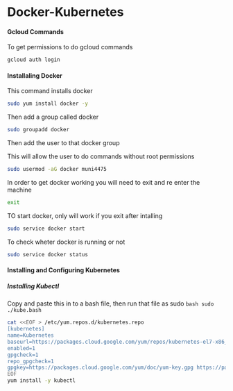 # Docker-Kubernetes
#### Gcloud Commands
To get permissions to do gcloud commands
```bash
gcloud auth login
```
#### Installaling Docker
This command installs docker
```bash
sudo yum install docker -y
```
Then add a group called docker
```bash
sudo groupadd docker
```
Then add the user to that docker group

This will allow the user to do commands without root permissions
```bash
sudo usermod -aG docker muni4475
```
In order to get docker working you will need to exit and re enter the machine
```bash
exit
```
TO start docker, only will work if you exit after intalling
```bash
sudo service docker start
```
To check wheter docker is running or not
```bash
sudo service docker status
```
#### Installing and Configuring Kubernetes
##### Installing Kubectl
Copy and paste this in to a bash file, then run that file as sudo ```bash sudo ./kube.bash ```
```bash
cat <<EOF > /etc/yum.repos.d/kubernetes.repo
[kubernetes]
name=Kubernetes
baseurl=https://packages.cloud.google.com/yum/repos/kubernetes-el7-x86_64
enabled=1
gpgcheck=1
repo_gpgcheck=1
gpgkey=https://packages.cloud.google.com/yum/doc/yum-key.gpg https://packages.cloud.google.com/yum/doc/rpm-package-key.gpg
EOF
yum install -y kubectl
```

